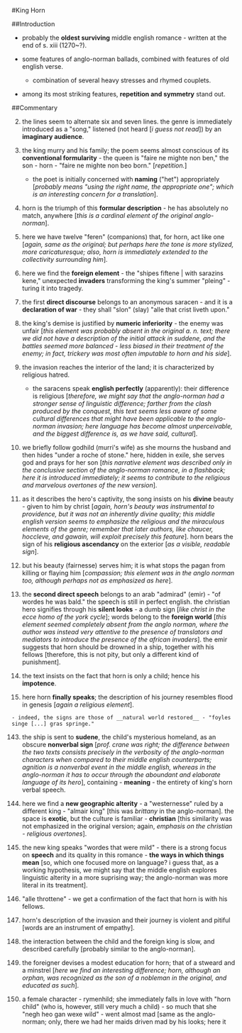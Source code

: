 #King Horn

##Introduction

- probably the __oldest surviving__ middle english romance - written at the end of s. xiii (1270~?).

- some features of anglo-norman ballads, combined with features of old english verse.

	- combination of several heavy stresses and rhymed couplets.

- among its most striking features, __repetition and symmetry__ stand out.

##Commentary

2. the lines seem to alternate six and seven lines. the genre is immediately introduced as a "song," listened (not heard [_i guess not read_]) by an __imaginary audience__.

12. the king murry and his family; the poem seems almost conscious of its __conventional formularity__ - the queen is "faire ne mighte non ben," the son - horn - "faire ne mighte non beo born." [_repetition._]

	- the poet is initially concerned with __naming__ ("het") appropriately [_probably means "using the right name, the appropriate one"; which is an interesting concern for a translation_].

17. horn is the triumph of this __formular description__ - he has absolutely no match, anywhere [_this is a cardinal element of the original anglo-norman_].

21. here we have twelve "feren" (companions) that, for horn, act like one [_again, same as the original; but perhaps here the tone is more stylized, more caricaturesque; also, horn is immediately extended to the collectivity surrounding him_].

44. here we find the __foreign element__ - the "shipes fiftene | with sarazins kene," unexpected __invaders__ transforming the king's summer "pleing" - turing it into tragedy.

47. the first __direct discourse__ belongs to an anonymous saracen - and it is a __declaration of war__ - they shall "slon" (slay) "alle that crist liveth upon."

62. the king's demise is justified by __numeric inferiority__ - the enemy was unfair [_this element was probably absent in the original a. n. text; there we did not have a description of the initial attack in suddene, and the battles seemed more balanced - less biased in their treatment of the enemy; in fact, trickery was most often imputable to horn and his side_].

63. the invasion reaches the interior of the land; it is characterized by religious hatred.

	- the saracens speak __english perfectly__ (apparently): their difference is religious [_therefore, we might say that the anglo-norman had a stronger sense of linguistic difference; farther from the clash produced by the conquest, this text seems less aware of some cultural differences that might have been applicable to the anglo-norman invasion; here language has become almost unperceivable, and the biggest difference is, as we have said, cultural_].

84. we briefly follow godhild (murri's wife) as she mourns the husband and then hides "under a roche of stone." here, hidden in exile, she serves god and prays for her son [_this narrative element was described only in the conclusive section of the anglo-norman romance, in a flashback; here it is introduced immediately; it seems to contribute to the religious and marvelous overtones of the new version_].

88. as it describes the hero's captivity, the song insists on his __divine__ beauty - given to him by christ [_again, horn's beauty was instrumental to providence, but it was not an inherently divine quality; this middle english version seems to emphasize the religious and the miraculous elements of the genre; remember that later authors, like chaucer, hoccleve, and gawain, will exploit precisely this feature_]. horn bears the sign of his __religious ascendancy__ on the exterior [_as a visible, readable sign_].

91. but his beauty (fairnesse) serves him; it is what stops the pagan from killing or flaying him [_compassion; this element was in the anglo norman too, although perhaps not as emphasized as here_].

114. the __second direct speech__ belongs to an arab "admirad" (emir) - "of wordes he was bald." the speech is still in perfect english. the christian hero signifies through his __silent looks__ - a dumb sign [_like christ in the ecce homo of the york cycle_]; words belong to the __foreign world__ [_this element seemed completely absent from the anglo norman, where the author was instead very attentive to the presence of translators and mediators to introduce the presence of the african invaders_]. the emir suggests that horn should be drowned in a ship, together with his fellows [therefore, this is not pity, but only a different kind of punishment].

124. the text insists on the fact that horn is only a child; hence his __impotence__.

131. here horn __finally speaks__; the description of his journey resembles flood in genesis [_again a religious element_].

	- indeed, the signs are those of __natural world restored__ - "foyles singe [...] gras springe."

143. the ship is sent to __sudene__, the child's mysterious homeland, as an obscure __nonverbal sign__ [_prof. crane was right; the difference between the two texts consists precisely in the verbosity of the anglo-norman characters when compared to their middle english counterparts; agnition is a nonverbal event in the middle english, whereas in the anglo-norman it has to occur through the aboundant and elaborate language of its hero_], containing - __meaning__ - the entirety of king's horn verbal speech.

161. here we find a __new geographic alterity__ - a "westernesse" ruled by a different king - "almair king" [this was _brittany_ in the anglo-norman]. the space is __exotic__, but the culture is familiar - __christian__ [this similarity was not emphasized in the original version; again, _emphasis on the christian - religious overtones_].

164. the new king speaks "wordes that were mild" - there is a strong focus on __speech__ and its quality in this romance - __the ways in which things mean__ [so, which one focused more on language? i guess that, as a working hypothesis, we might say that the middle english explores linguistic alterity in a more suprising way; the anglo-norman was more literal in its treatment].

167. "alle throttene" - we get a confirmation of the fact that horn is with his fellows.

199. horn's description of the invasion and their journey is violent and pitiful [words are an instrument of empathy].

222. the interaction between the child and the foreign king is slow, and described carefully [probably similar to the anglo-norman].

244. the foreigner devises a modest education for horn; that of a stweard and a minstrel [_here we find an interesting difference; horn, although an orphan, was recognized as the son of a nobleman in the original, and educated as such_].

264. a female character - rymenhild; she immediately falls in love with "horn child" (who is, however, still very much a child) - so much that she "negh heo gan wexe wild" - went almost mad [same as the anglo-norman; only, there we had her maids driven mad by his looks; here it
